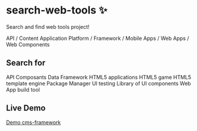 # search-web-tools  ✨ 
Search and find web tools project! 

API / Content Application Platform / Framework / Mobile Apps / Web Apps / Web Components

## Search for

API
Composants
Data
Framework
HTML5 applications
HTML5 game
HTML5 template engine
Package Manager
UI testing
Library of UI components
Web App build tool

## Live Demo

[Demo cms-framework](https://airqz.github.io/search-web-tools/.)